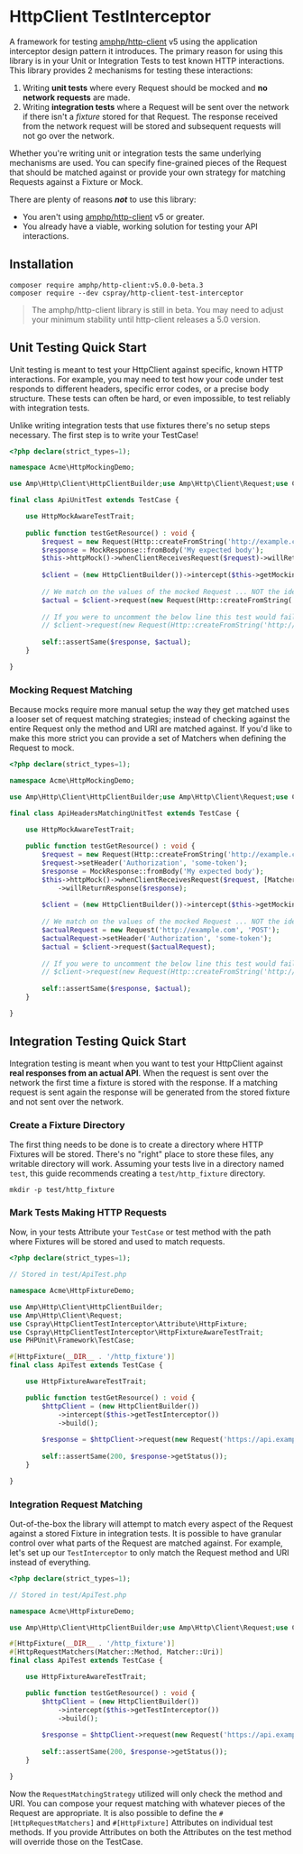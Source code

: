 # HttpClient TestInterceptor

A framework for testing [amphp/http-client](https://github.com/amphp/http-client) v5 using the application interceptor design pattern it introduces. The primary reason for using this library is in your Unit or Integration Tests to test known HTTP interactions. This library provides 2 mechanisms for testing these interactions:

1. Writing **unit tests** where every Request should be mocked and **no network requests** are made.
2. Writing **integration tests** where a Request will be sent over the network if there isn't a _fixture_ stored for that Request. The response received from the network request will be stored and subsequent requests will not go over the network.

Whether you're writing unit or integration tests the same underlying mechanisms are used. You can specify fine-grained pieces of the Request that should be matched against or provide your own strategy for matching Requests against a Fixture or Mock.

There are plenty of reasons **_not_** to use this library:

- You aren't using [amphp/http-client](https://github.com/amphp/http-client) v5 or greater.
- You already have a viable, working solution for testing your API interactions.

## Installation

```
composer require amphp/http-client:v5.0.0-beta.3
composer require --dev cspray/http-client-test-interceptor
```

> The amphp/http-client library is still in beta. You may need to adjust your minimum stability until http-client releases a 5.0 version.

## Unit Testing Quick Start

Unit testing is meant to test your HttpClient against specific, known HTTP interactions. For example, you may need to test how your code under test responds to different headers, specific error codes, or a precise body structure. These tests can often be hard, or even impossible, to test reliably with integration tests.

Unlike writing integration tests that use fixtures there's no setup steps necessary. The first step is to write your TestCase!

```php
<?php declare(strict_types=1);

namespace Acme\HttpMockingDemo;

use Amp\Http\Client\HttpClientBuilder;use Amp\Http\Client\Request;use Cspray\HttpClientTestInterceptor\HttpMock\MockResponse;use Cspray\HttpClientTestInterceptor\HttpMockAwareTestTrait;use League\Uri\Http;use PHPUnit\Framework\TestCase;

final class ApiUnitTest extends TestCase {

    use HttpMockAwareTestTrait;
    
    public function testGetResource() : void {
        $request = new Request(Http::createFromString('http://example.com'), 'POST');
        $response = MockResponse::fromBody('My expected body');
        $this->httpMock()->whenClientReceivesRequest($request)->willReturnResponse($response);
            
        $client = (new HttpClientBuilder())->intercept($this->getMockingInterceptor())->build();
        
        // We match on the values of the mocked Request ... NOT the identity of the object
        $actual = $client->request(new Request(Http::createFromString('http://example.com')), 'POST');
        
        // If you were to uncomment the below line this test would fail with a RequestNotMocked exception as the methods do not match
        // $client->request(new Request(Http::createFromString('http://example.com')), 'GET');
        
        self::assertSame($response, $actual);
    }

}
```

### Mocking Request Matching

Because mocks require more manual setup the way they get matched uses a looser set of request matching strategies; instead of checking against the entire Request only the method and URI are matched against. If you'd like to make this more strict you can provide a set of Matchers when defining the Request to mock.

```php
<?php declare(strict_types=1);

namespace Acme\HttpMockingDemo;

use Amp\Http\Client\HttpClientBuilder;use Amp\Http\Client\Request;use Cspray\HttpClientTestInterceptor\HttpMock\MockResponse;use Cspray\HttpClientTestInterceptor\HttpMockAwareTestTrait;use Cspray\HttpClientTestInterceptor\Matcher\Matcher;use League\Uri\Http;use PHPUnit\Framework\TestCase;

final class ApiHeadersMatchingUnitTest extends TestCase {

    use HttpMockAwareTestTrait;
    
    public function testGetResource() : void {
        $request = new Request(Http::createFromString('http://example.com'), 'POST');
        $request->setHeader('Authorization', 'some-token');
        $response = MockResponse::fromBody('My expected body');
        $this->httpMock()->whenClientReceivesRequest($request, [Matcher::Uri, Matcher::Method, Matcher::Headers])
            ->willReturnResponse($response);
            
        $client = (new HttpClientBuilder())->intercept($this->getMockingInterceptor())->build();
        
        // We match on the values of the mocked Request ... NOT the identity of the object
        $actualRequest = new Request('http://example.com', 'POST');
        $actualRequest->setHeader('Authorization', 'some-token');
        $actual = $client->request($actualRequest);
        
        // If you were to uncomment the below line this test would fail with a RequestNotMocked exception as the _headers_ do not match
        // $client->request(new Request(Http::createFromString('http://example.com')), 'POST');
        
        self::assertSame($response, $actual);
    }

}
```

## Integration Testing Quick Start

Integration testing is meant when you want to test your HttpClient against **real responses from an actual API**. When the request is sent over the network the first time a fixture is stored with the response. If a matching request is sent again the response will be generated from the stored fixture and not sent over the network.

### Create a Fixture Directory

The first thing needs to be done is to create a directory where HTTP Fixtures will be stored. There's no "right" place to store these files, any writable directory will work. Assuming your tests live in a directory named `test`, this guide recommends creating a `test/http_fixture` directory.

```
mkdir -p test/http_fixture
```

### Mark Tests Making HTTP Requests

Now, in your tests Attribute your `TestCase` or test method with the path where Fixtures will be stored and used to match requests.

```php
<?php declare(strict_types=1);

// Stored in test/ApiTest.php

namespace Acme\HttpFixtureDemo;

use Amp\Http\Client\HttpClientBuilder;
use Amp\Http\Client\Request;
use Cspray\HttpClientTestInterceptor\Attribute\HttpFixture;
use Cspray\HttpClientTestInterceptor\HttpFixtureAwareTestTrait;
use PHPUnit\Framework\TestCase;

#[HttpFixture(__DIR__ . '/http_fixture')]
final class ApiTest extends TestCase {

    use HttpFixtureAwareTestTrait;

    public function testGetResource() : void {
        $httpClient = (new HttpClientBuilder())
            ->intercept($this->getTestInterceptor())
            ->build();
        
        $response = $httpClient->request(new Request('https://api.example.com'));
        
        self::assertSame(200, $response->getStatus());
    }

}
```

### Integration Request Matching

Out-of-the-box the library will attempt to match every aspect of the Request against a stored Fixture in integration tests. It is possible to have granular control over what parts of the Request are matched against. For example, let's set up our `TestInterceptor` to only match the Request method and URI instead of everything.

```php
<?php declare(strict_types=1);

// Stored in test/ApiTest.php

namespace Acme\HttpFixtureDemo;

use Amp\Http\Client\HttpClientBuilder;use Amp\Http\Client\Request;use Cspray\HttpClientTestInterceptor\Attribute\HttpFixture;use Cspray\HttpClientTestInterceptor\Attribute\HttpRequestMatchers;use Cspray\HttpClientTestInterceptor\HttpFixtureAwareTestTrait;use Cspray\HttpClientTestInterceptor\Matcher\Matcher;use PHPUnit\Framework\TestCase;

#[HttpFixture(__DIR__ . '/http_fixture')]
#[HttpRequestMatchers(Matcher::Method, Matcher::Uri)]
final class ApiTest extends TestCase {

    use HttpFixtureAwareTestTrait;

    public function testGetResource() : void {
        $httpClient = (new HttpClientBuilder())
            ->intercept($this->getTestInterceptor())
            ->build();
        
        $response = $httpClient->request(new Request('https://api.example.com'));
        
        self::assertSame(200, $response->getStatus());
    }

}
```

Now the `RequestMatchingStrategy` utilized will only check the method and URI. You can compose your request matching with whatever pieces of the Request are appropriate. It is also possible to define the `#[HttpRequestMatchers]` and `#[HttpFixture]` Attributes on individual test methods. If you provide Attributes on both the Attributes on the test method will override those on the TestCase.